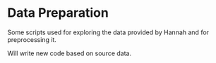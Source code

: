 # Data Preparation

Some scripts used for exploring the data provided by Hannah and for preprocessing it.

Will write new code based on source data.

